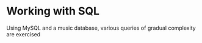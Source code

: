 # Working with SQL
Using MySQL and a music database, various queries of gradual complexity are exercised
